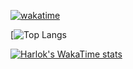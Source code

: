 [![wakatime](https://wakatime.com/badge/user/06e7411d-61c5-479e-9998-6c80d31edb8d.svg)](https://wakatime.com/@06e7411d-61c5-479e-9998-6c80d31edb8d)

[![Top Langs](https://github-readme-stats.vercel.app/api/top-langs/?username=kuro_water&layout=compact)

[![Harlok's WakaTime stats](https://github-readme-stats.vercel.app/api/wakatime?username=kuro_water)](https://github.com/anuraghazra/github-readme-stats)


